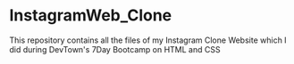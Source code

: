 # InstagramWeb_Clone
This repository contains all the files of my Instagram Clone Website which I did during DevTown's 7Day Bootcamp on HTML and CSS
